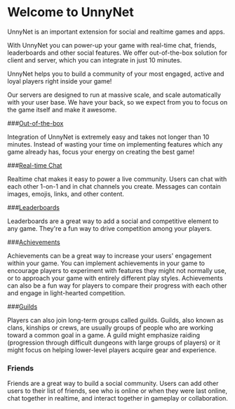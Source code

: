 # Welcome to UnnyNet

UnnyNet is an important extension for social and realtime games and apps.

With UnnyNet you can power-up your game with real-time chat, friends, leaderboards and other social features. We offer out-of-the-box solution for client and server, which you can integrate in just 10 minutes.

UnnyNet helps you to build a community of your most engaged, active and loyal players right inside your game!

Our servers are designed to run at massive scale, and scale automatically with your user base. We have your back, so we expect from you to focus on the game itself and make it awesome.


###[Out-of-the-box](/basic/basic)

Integration of UnnyNet is extremely easy and takes not longer than 10 minutes. Instead of wasting your time on implementing features which any game already has, focus your energy on creating the best game!

###[Real-time Chat](/advanced/chat)

Realtime chat makes it easy to power a live community. Users can chat with each other 1-on-1 and in chat channels you create. Messages can contain images, emojis, links, and other content.

###[Leaderboards](/advanced/leaderboards)

Leaderboards are a great way to add a social and competitive element to any game. They're a fun way to drive competition among your players.

###[Achievements](/advanced/achievements)

Achievements can be a great way to increase your users' engagement within your game. You can implement achievements in your game to encourage players to experiment with features they might not normally use, or to approach your game with entirely different play styles. Achievements can also be a fun way for players to compare their progress with each other and engage in light-hearted competition.

###[Guilds](/advanced/guilds/guilds)

Players can also join long-term groups called guilds. Guilds, also known as clans, kinships or crews, are usually groups of people who are working toward a common goal in a game. A guild might emphasize raiding (progression through difficult dungeons with large groups of players) or it might focus on helping lower-level players acquire gear and experience.

### Friends

Friends are a great way to build a social community. Users can add other users to their list of friends, see who is online or when they were last online, chat together in realtime, and interact together in gameplay or collaboration.
